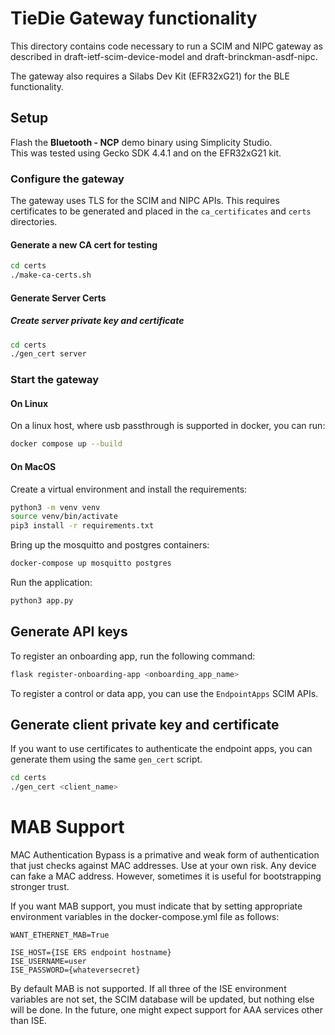 <!--
Copyright (c) 2023, Cisco Systems, Inc. and/or its affiliates.
All rights reserved.
See LICENSE file in this distribution.
SPDX-License-Identifier: Apache-2.0
-->

# TieDie Gateway functionality

This directory contains code necessary to run a SCIM and NIPC gateway
as described in draft-ietf-scim-device-model and draft-brinckman-asdf-nipc.

The gateway also requires a Silabs Dev Kit (EFR32xG21) for the BLE functionality. 

## Setup

Flash the **Bluetooth - NCP** demo binary using Simplicity Studio.  
This was tested using Gecko SDK 4.4.1 and on the EFR32xG21 kit. 

### Configure the gateway

The gateway uses TLS for the SCIM and NIPC APIs. 
This requires certificates to be generated and placed in the `ca_certificates` and `certs` directories. 

#### Generate a new CA cert for testing

```bash
cd certs
./make-ca-certs.sh
```

#### Generate Server Certs

##### Create server private key and certificate

```bash
cd certs
./gen_cert server
```

### Start the gateway

#### On Linux

On a linux host, where usb passthrough is supported in docker, you can run:

```bash
docker compose up --build
```
<!-- 
To initialize the database, run the following command:
```bash
docker exec -ti ciscoble-tiedie-ap-1 bash -c "flask db init" 
docker exec -ti ciscoble-tiedie-ap-1 bash -c "flask db migrate" 
docker exec -ti ciscoble-tiedie-ap-1 bash -c "flask db upgrade"  
```
-->

#### On MacOS

Create a virtual environment and install the requirements:

```bash
python3 -m venv venv
source venv/bin/activate
pip3 install -r requirements.txt
```

Bring up the mosquitto and postgres containers:

```bash
docker-compose up mosquitto postgres
```
<!-- 
Initialize the database: 

```bash
flask db init
flask db migrate
flask db upgrade
``` -->

Run the application:

```bash
python3 app.py
```

## Generate API keys

To register an onboarding app, run the following command:


```bash
flask register-onboarding-app <onboarding_app_name>
```

To register a control or data app, you can use the `EndpointApps` SCIM APIs. 


## Generate client private key and certificate

If you want to use certificates to authenticate the endpoint apps, you can generate them using the same `gen_cert` script. 

```bash
cd certs
./gen_cert <client_name>
```

# MAB Support

MAC Authentication Bypass is a primative and weak form of authentication
that just checks against MAC addresses.  Use at your own risk.  Any device
can fake a MAC address.  However, sometimes it is useful for bootstrapping
stronger trust.

If you want MAB support, you must indicate that by setting appropriate
environment variables in the docker-compose.yml file as follows:


```
WANT_ETHERNET_MAB=True

ISE_HOST={ISE ERS endpoint hostname}
ISE_USERNAME=user
ISE_PASSWORD={whateversecret}
```

By default MAB is not supported.  If all three of the ISE environment
variables are not set, the SCIM database will be updated, but nothing
else will be done.  In the future, one might expect support for AAA
services other than ISE.



